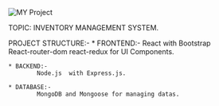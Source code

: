 ![MY Project](https://nationalwhateverday.com/wp-content/uploads/2020/04/Untitled-3.jpg)

TOPIC:
     INVENTORY MANAGEMENT SYSTEM.

PROJECT STRUCTURE:-
    * FRONTEND:-
            React with  Bootstrap  
            React-router-dom 
            react-redux for UI Components.

    * BACKEND:-
            Node.js  with Express.js.

    * DATABASE:-
            MongoDB and Mongoose for managing datas. 

      